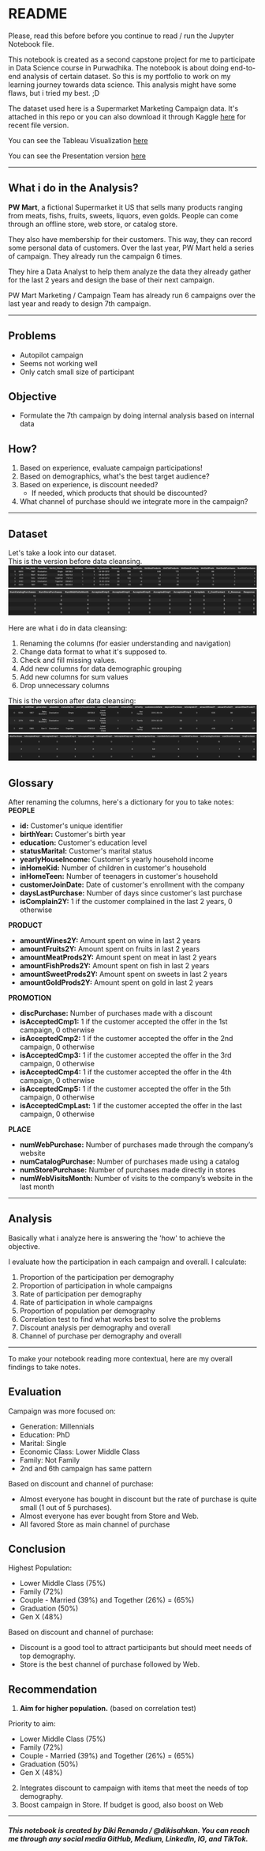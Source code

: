 # **README**
Please, read this before before you continue to read / run the Jupyter Notebook file.

This notebook is created as a second capstone project for me to participate in Data Science course in Purwadhika. The notebook is about doing end-to-end analysis of certain dataset. So this is my portfolio to work on my learning journey towards data science. This analysis might have some flaws, but i tried my best. ;D

The dataset used here is a Supermarket Marketing Campaign data. It's attached in this repo or you can also download it through Kaggle [here](https://www.kaggle.com/datasets/rodsaldanha/arketing-campaign) for recent file version.

You can see the Tableau Visualization [here](https://public.tableau.com/app/profile/diki.renanda/viz/SupermarketCampaign-CapstoneProjMod2-DikiRenanda/SupermarketCampaignAnalysisbyDikiRenanda?publish=yes)

You can see the Presentation version [here](https://www.canva.com/design/DAFlcOWdrRM/4AriDlVwh6SJCz04kBViwg/view?utm_content=DAFlcOWdrRM&utm_campaign=designshare&utm_medium=link&utm_source=publishsharelink)

---

## **What i do in the Analysis?**
**PW Mart**, a fictional Supermarket it US that sells many products ranging from meats, fishs, fruits, sweets, liquors, even golds. People can come through an offline store, web store, or catalog store.

They also have membership for their customers. This way, they can record some personal data of customers. Over the last year, PW Mart held a series of campaign. They already run the campaign 6 times.

They hire a Data Analyst to help them analyze the data they already gather for the last 2 years and design the base of their next campaign.

PW Mart Marketing / Campaign Team has already run 6 campaigns over the last year and ready to design 7th campaign.

---

## **Problems**
- Autopilot campaign
- Seems not working well
- Only catch small size of participant

## **Objective**
- Formulate the 7th campaign by doing internal analysis based on internal data

## **How?**
1. Based on experience, evaluate campaign participations!
2. Based on demographics, what's the best target audience?
3. Based on experience, is discount needed?
    - If needed, which products that should be discounted?
4. What channel of purchase should we integrate more in the campaign?

---

## **Dataset**
Let's take a look into our dataset.  
This is the version before data cleansing.
![image1](screenshot/dataset1.jpg)
![image2](screenshot/dataset2.jpg)

Here are what i do in data cleansing:
1. Renaming the columns (for easier understanding and navigation)
2. Change data format to what it's supposed to.
3. Check and fill missing values.
4. Add new columns for data demographic grouping
5. Add new columns for sum values
6. Drop unnecessary columns

This is the version after data cleansing:
![image3](screenshot/dataset3.jpg)
![image4](screenshot/dataset4.jpg)

## **Glossary**

After renaming the columns, here's a dictionary for you to take notes:
**PEOPLE**
- **id:** Customer's unique identifier
- **birthYear:** Customer's birth year
- **education:** Customer's education level
- **statusMarital:** Customer's marital status
- **yearlyHouseIncome:** Customer's yearly household income
- **inHomeKid:** Number of children in customer's household
- **inHomeTeen:** Number of teenagers in customer's household
- **customerJoinDate:** Date of customer's enrollment with the company
- **daysLastPurchase:** Number of days since customer's last purchase
- **isComplain2Y:** 1 if the customer complained in the last 2 years, 0 otherwise


**PRODUCT**
- **amountWines2Y:** Amount spent on wine in last 2 years
- **amountFruits2Y:** Amount spent on fruits in last 2 years
- **amountMeatProds2Y:** Amount spent on meat in last 2 years
- **amountFishProds2Y:** Amount spent on fish in last 2 years
- **amountSweetProds2Y:** Amount spent on sweets in last 2 years
- **amountGoldProds2Y:** Amount spent on gold in last 2 years


**PROMOTION**
- **discPurchase:** Number of purchases made with a discount
- **isAcceptedCmp1:** 1 if the customer accepted the offer in the 1st campaign, 0 otherwise
- **isAcceptedCmp2:** 1 if the customer accepted the offer in the 2nd campaign, 0 otherwise
- **isAcceptedCmp3:** 1 if the customer accepted the offer in the 3rd campaign, 0 otherwise
- **isAcceptedCmp4:** 1 if the customer accepted the offer in the 4th campaign, 0 otherwise
- **isAcceptedCmp5:** 1 if the customer accepted the offer in the 5th campaign, 0 otherwise
- **isAcceptedCmpLast:** 1 if the customer accepted the offer in the last campaign, 0 otherwise


**PLACE**
- **numWebPurchase:** Number of purchases made through the company’s website
- **numCatalogPurchase:** Number of purchases made using a catalog
- **numStorePurchase:** Number of purchases made directly in stores
- **numWebVisitsMonth:** Number of visits to the company’s website in the last month

---

## **Analysis**
Basically what i analyze here is answering the 'how' to achieve the objective.

I evaluate how the participation in each campaign and overall. I calculate:
1. Proportion of the participation per demography
2. Proportion of participation in whole campaigns
3. Rate of participation per demography
4. Rate of participation in whole campaigns
5. Proportion of population per demography
6. Correlation test to find what works best to solve the problems
7. Discount analysis per demography and overall
8. Channel of purchase per demography and overall

---

To make your notebook reading more contextual, here are my overall findings to take notes.

## **Evaluation**
Campaign was more focused on:
- Generation: Millennials
- Education: PhD
- Marital: Single
- Economic Class: Lower Middle Class
- Family: Not Family
- 2nd and 6th campaign has same pattern

Based on discount and channel of purchase:
- Almost everyone has bought in discount but the rate of purchase is quite small (1 out of 5 purchases).
- Almost everyone has ever bought from Store and Web.
- All favored Store as main channel of purchase

## **Conclusion**
Highest Population:
- Lower Middle Class (75%)
- Family (72%)
- Couple - Married (39%) and Together (26%) = (65%)
- Graduation (50%)
- Gen X (48%)

Based on discount and channel of purchase:
- Discount is a good tool to attract participants but should meet needs of top demography.
- Store is the best channel of purchase followed by Web.

## **Recommendation**
1. **Aim for higher population.** (based on correlation test)

Priority to aim:
- Lower Middle Class (75%)
- Family (72%)
- Couple - Married (39%) and Together (26%) = (65%)
- Graduation (50%)
- Gen X (48%)

2. Integrates discount to campaign with items that meet the needs of top demography.
3.  Boost campaign in Store.
If budget is good, also boost on Web

---

###### **This notebook is created by Diki Renanda / @dikisahkan. You can reach me through any social media GitHub, Medium, LinkedIn, IG, and TikTok.**